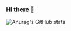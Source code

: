 ### Hi there 👋

<!--
**ceo-mani/ceo-mani** is a ✨ _special_ ✨ repository because its `README.md` (this file) appears on your GitHub profile.

Here are some ideas to get you started:

- 🔭 I’m currently working on Spark and Eternity RP
- 🌱 I’m currently learning Lua
- 👯 I’m looking to collaborate on Eternity RP based on Lua
- 🤔 I’m looking for help with ...
- 💬 Ask me about Spark
- 📫 How to reach me: Self-belief and faith
- 😄 Pronouns: CEO
- ⚡ Fun fact: Discord fun post
-->
![Anurag's GitHub stats](https://github-readme-stats.vercel.app/api?username=anuraghazra&show_icons=true&theme=radical)

